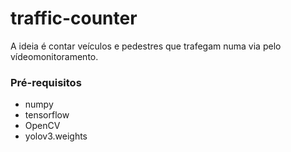 # traffic-counter
A ideia é contar veículos e pedestres que trafegam numa via pelo vídeomonitoramento.

### Pré-requisitos
- numpy
- tensorflow
- OpenCV
- yolov3.weights
